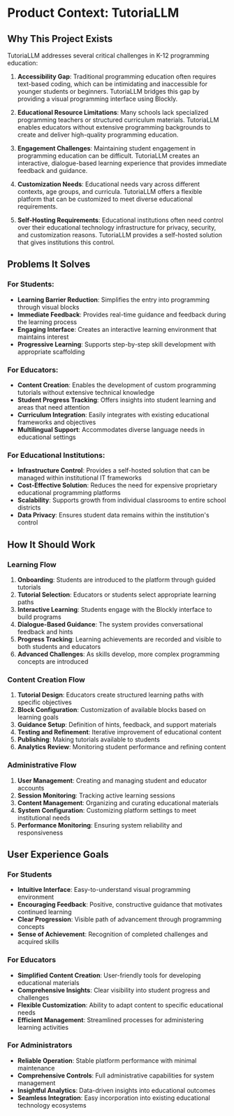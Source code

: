 # Product Context: TutoriaLLM

## Why This Project Exists

TutoriaLLM addresses several critical challenges in K-12 programming education:

1. **Accessibility Gap**: Traditional programming education often requires text-based coding, which can be intimidating and inaccessible for younger students or beginners. TutoriaLLM bridges this gap by providing a visual programming interface using Blockly.

2. **Educational Resource Limitations**: Many schools lack specialized programming teachers or structured curriculum materials. TutoriaLLM enables educators without extensive programming backgrounds to create and deliver high-quality programming education.

3. **Engagement Challenges**: Maintaining student engagement in programming education can be difficult. TutoriaLLM creates an interactive, dialogue-based learning experience that provides immediate feedback and guidance.

4. **Customization Needs**: Educational needs vary across different contexts, age groups, and curricula. TutoriaLLM offers a flexible platform that can be customized to meet diverse educational requirements.

5. **Self-Hosting Requirements**: Educational institutions often need control over their educational technology infrastructure for privacy, security, and customization reasons. TutoriaLLM provides a self-hosted solution that gives institutions this control.

## Problems It Solves

### For Students:
- **Learning Barrier Reduction**: Simplifies the entry into programming through visual blocks
- **Immediate Feedback**: Provides real-time guidance and feedback during the learning process
- **Engaging Interface**: Creates an interactive learning environment that maintains interest
- **Progressive Learning**: Supports step-by-step skill development with appropriate scaffolding

### For Educators:
- **Content Creation**: Enables the development of custom programming tutorials without extensive technical knowledge
- **Student Progress Tracking**: Offers insights into student learning and areas that need attention
- **Curriculum Integration**: Easily integrates with existing educational frameworks and objectives
- **Multilingual Support**: Accommodates diverse language needs in educational settings

### For Educational Institutions:
- **Infrastructure Control**: Provides a self-hosted solution that can be managed within institutional IT frameworks
- **Cost-Effective Solution**: Reduces the need for expensive proprietary educational programming platforms
- **Scalability**: Supports growth from individual classrooms to entire school districts
- **Data Privacy**: Ensures student data remains within the institution's control

## How It Should Work

### Learning Flow
1. **Onboarding**: Students are introduced to the platform through guided tutorials
2. **Tutorial Selection**: Educators or students select appropriate learning paths
3. **Interactive Learning**: Students engage with the Blockly interface to build programs
4. **Dialogue-Based Guidance**: The system provides conversational feedback and hints
5. **Progress Tracking**: Learning achievements are recorded and visible to both students and educators
6. **Advanced Challenges**: As skills develop, more complex programming concepts are introduced

### Content Creation Flow
1. **Tutorial Design**: Educators create structured learning paths with specific objectives
2. **Block Configuration**: Customization of available blocks based on learning goals
3. **Guidance Setup**: Definition of hints, feedback, and support materials
4. **Testing and Refinement**: Iterative improvement of educational content
5. **Publishing**: Making tutorials available to students
6. **Analytics Review**: Monitoring student performance and refining content

### Administrative Flow
1. **User Management**: Creating and managing student and educator accounts
2. **Session Monitoring**: Tracking active learning sessions
3. **Content Management**: Organizing and curating educational materials
4. **System Configuration**: Customizing platform settings to meet institutional needs
5. **Performance Monitoring**: Ensuring system reliability and responsiveness

## User Experience Goals

### For Students
- **Intuitive Interface**: Easy-to-understand visual programming environment
- **Encouraging Feedback**: Positive, constructive guidance that motivates continued learning
- **Clear Progression**: Visible path of advancement through programming concepts
- **Sense of Achievement**: Recognition of completed challenges and acquired skills

### For Educators
- **Simplified Content Creation**: User-friendly tools for developing educational materials
- **Comprehensive Insights**: Clear visibility into student progress and challenges
- **Flexible Customization**: Ability to adapt content to specific educational needs
- **Efficient Management**: Streamlined processes for administering learning activities

### For Administrators
- **Reliable Operation**: Stable platform performance with minimal maintenance
- **Comprehensive Controls**: Full administrative capabilities for system management
- **Insightful Analytics**: Data-driven insights into educational outcomes
- **Seamless Integration**: Easy incorporation into existing educational technology ecosystems
